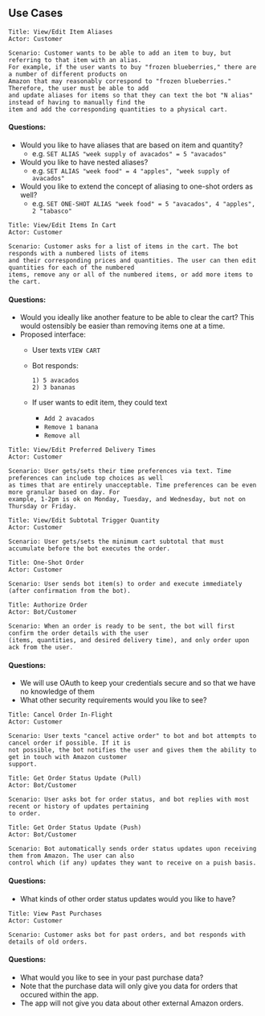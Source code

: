 ## Use Cases

```
Title: View/Edit Item Aliases
Actor: Customer

Scenario: Customer wants to be able to add an item to buy, but referring to that item with an alias. 
For example, if the user wants to buy "frozen blueberries," there are a number of different products on 
Amazon that may reasonably correspond to "frozen blueberries." Therefore, the user must be able to add 
and update aliases for items so that they can text the bot "N alias" instead of having to manually find the 
item and add the corresponding quantities to a physical cart.
```

#### Questions:
 - Would you like to have aliases that are based on item and quantity?
 	- e.g. `SET ALIAS "week supply of avacados" = 5 "avacados"`
 - Would you like to have nested aliases?
 	- e.g. `SET ALIAS "week food" = 4 "apples", "week supply of avacados"`
 - Would you like to extend the concept of aliasing to one-shot orders as well?
 	- e.g. `SET ONE-SHOT ALIAS "week food" = 5 "avacados", 4 "apples", 2 "tabasco"`

```
Title: View/Edit Items In Cart
Actor: Customer

Scenario: Customer asks for a list of items in the cart. The bot responds with a numbered lists of items 
and their corresponding prices and quantities. The user can then edit quantities for each of the numbered 
items, remove any or all of the numbered items, or add more items to the cart.
```

#### Questions:
 - Would you ideally like another feature to be able to clear the cart? This would ostensibly be easier than removing items one at a time.
 - Proposed interface:
 	- User texts `VIEW CART`
 	- Bot responds: 
 
 		```
 		1) 5 avacados
 		2) 3 bananas
 		```
 	- If user wants to edit item, they could text 
 		- `Add 2 avacados`
 		- `Remove 1 banana`
 		- `Remove all`

```
Title: View/Edit Preferred Delivery Times
Actor: Customer

Scenario: User gets/sets their time preferences via text. Time preferences can include top choices as well 
as times that are entirely unacceptable. Time preferences can be even more granular based on day. For 
example, 1-2pm is ok on Monday, Tuesday, and Wednesday, but not on Thursday or Friday.
```

```
Title: View/Edit Subtotal Trigger Quantity
Actor: Customer

Scenario: User gets/sets the minimum cart subtotal that must accumulate before the bot executes the order.
```

```
Title: One-Shot Order
Actor: Customer

Scenario: User sends bot item(s) to order and execute immediately (after confirmation from the bot).
```

```
Title: Authorize Order
Actor: Bot/Customer

Scenario: When an order is ready to be sent, the bot will first confirm the order details with the user 
(items, quantities, and desired delivery time), and only order upon ack from the user.
```

#### Questions:
 - We will use OAuth to keep your credentials secure and so that we have no knowledge of them
 - What other security requirements would you like to see?

```
Title: Cancel Order In-Flight
Actor: Customer

Scenario: User texts "cancel active order" to bot and bot attempts to cancel order if possible. If it is 
not possible, the bot notifies the user and gives them the ability to get in touch with Amazon customer 
support.
```

```
Title: Get Order Status Update (Pull)
Actor: Bot/Customer

Scenario: User asks bot for order status, and bot replies with most recent or history of updates pertaining 
to order.
```

```
Title: Get Order Status Update (Push)
Actor: Bot/Customer

Scenario: Bot automatically sends order status updates upon receiving them from Amazon. The user can also 
control which (if any) updates they want to receive on a puish basis.
```

#### Questions:
 - What kinds of other order status updates would you like to have?

```
Title: View Past Purchases
Actor: Customer

Scenario: Customer asks bot for past orders, and bot responds with details of old orders.
```

#### Questions:
 - What would you like to see in your past purchase data?
 - Note that the purchase data will only give you data for orders that occured within the app.
 - The app will not give you data about other external Amazon orders.